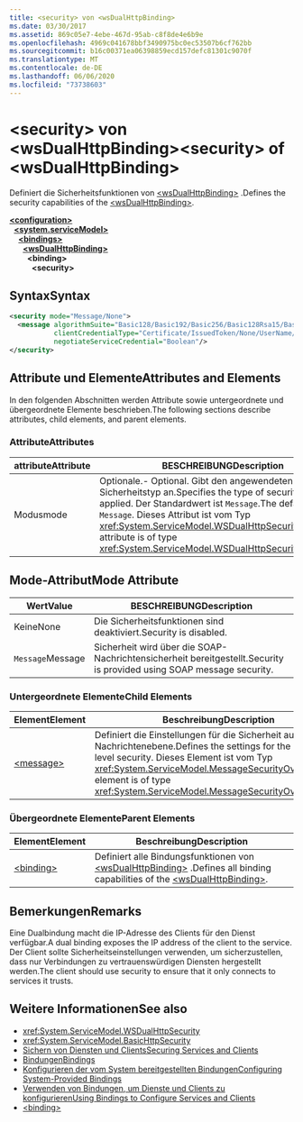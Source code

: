 ```yaml
---
title: <security> von <wsDualHttpBinding>
ms.date: 03/30/2017
ms.assetid: 869c05e7-4ebe-467d-95ab-c8f8de4e6b9e
ms.openlocfilehash: 4969c041678bbf3490975bc0ec53507b6cf762bb
ms.sourcegitcommit: b16c00371ea06398859ecd157defc81301c9070f
ms.translationtype: MT
ms.contentlocale: de-DE
ms.lasthandoff: 06/06/2020
ms.locfileid: "73738603"
---
```

# <a name="security-of-wsdualhttpbinding"></a><span data-ttu-id="9ce2a-102">\<security> von \<wsDualHttpBinding></span><span class="sxs-lookup"><span data-stu-id="9ce2a-102">\<security> of \<wsDualHttpBinding></span></span>
<span data-ttu-id="9ce2a-103">Definiert die Sicherheitsfunktionen von [\<wsDualHttpBinding>](wsdualhttpbinding.md) .</span><span class="sxs-lookup"><span data-stu-id="9ce2a-103">Defines the security capabilities of the [\<wsDualHttpBinding>](wsdualhttpbinding.md).</span></span>  
  
[**\<configuration>**](../configuration-element.md)\
&nbsp;&nbsp;[**\<system.serviceModel>**](system-servicemodel.md)\
&nbsp;&nbsp;&nbsp;&nbsp;[**\<bindings>**](bindings.md)\
&nbsp;&nbsp;&nbsp;&nbsp;&nbsp;&nbsp;[**\<wsDualHttpBinding>**](wsdualhttpbinding.md)\
&nbsp;&nbsp;&nbsp;&nbsp;&nbsp;&nbsp;&nbsp;&nbsp;**\<binding>**\
&nbsp;&nbsp;&nbsp;&nbsp;&nbsp;&nbsp;&nbsp;&nbsp;&nbsp;&nbsp;**\<security>**  
  
## <a name="syntax"></a><span data-ttu-id="9ce2a-104">Syntax</span><span class="sxs-lookup"><span data-stu-id="9ce2a-104">Syntax</span></span>  
  
```xml  
<security mode="Message/None">
  <message algorithmSuite="Basic128/Basic192/Basic256/Basic128Rsa15/Basic256Rsa15/TripleDes/TripleDesRsa15/Basic128Sha256/Basic192Sha256/TripleDesSha256/Basic128Sha256Rsa15/Basic192Sha256Rsa15/Basic256Sha256Rsa15/TripleDesSha256Rsa15"
           clientCredentialType="Certificate/IssuedToken/None/UserName/Windows"
           negotiateServiceCredential="Boolean"/>
</security>
```  
  
## <a name="attributes-and-elements"></a><span data-ttu-id="9ce2a-105">Attribute und Elemente</span><span class="sxs-lookup"><span data-stu-id="9ce2a-105">Attributes and Elements</span></span>  
 <span data-ttu-id="9ce2a-106">In den folgenden Abschnitten werden Attribute sowie untergeordnete und übergeordnete Elemente beschrieben.</span><span class="sxs-lookup"><span data-stu-id="9ce2a-106">The following sections describe attributes, child elements, and parent elements.</span></span>  
  
### <a name="attributes"></a><span data-ttu-id="9ce2a-107">Attribute</span><span class="sxs-lookup"><span data-stu-id="9ce2a-107">Attributes</span></span>  
  
|<span data-ttu-id="9ce2a-108">attribute</span><span class="sxs-lookup"><span data-stu-id="9ce2a-108">Attribute</span></span>|<span data-ttu-id="9ce2a-109">BESCHREIBUNG</span><span class="sxs-lookup"><span data-stu-id="9ce2a-109">Description</span></span>|  
|---------------|-----------------|  
|<span data-ttu-id="9ce2a-110">Modus</span><span class="sxs-lookup"><span data-stu-id="9ce2a-110">mode</span></span>|<span data-ttu-id="9ce2a-111">Optionale.</span><span class="sxs-lookup"><span data-stu-id="9ce2a-111">-   Optional.</span></span> <span data-ttu-id="9ce2a-112">Gibt den angewendeten Sicherheitstyp an.</span><span class="sxs-lookup"><span data-stu-id="9ce2a-112">Specifies the type of security that is applied.</span></span> <span data-ttu-id="9ce2a-113">Der Standardwert ist `Message`.</span><span class="sxs-lookup"><span data-stu-id="9ce2a-113">The default value is `Message`.</span></span> <span data-ttu-id="9ce2a-114">Dieses Attribut ist vom Typ <xref:System.ServiceModel.WSDualHttpSecurityMode>.</span><span class="sxs-lookup"><span data-stu-id="9ce2a-114">This attribute is of type <xref:System.ServiceModel.WSDualHttpSecurityMode>.</span></span>|  
  
## <a name="mode-attribute"></a><span data-ttu-id="9ce2a-115">Mode-Attribut</span><span class="sxs-lookup"><span data-stu-id="9ce2a-115">Mode Attribute</span></span>  
  
|<span data-ttu-id="9ce2a-116">Wert</span><span class="sxs-lookup"><span data-stu-id="9ce2a-116">Value</span></span>|<span data-ttu-id="9ce2a-117">BESCHREIBUNG</span><span class="sxs-lookup"><span data-stu-id="9ce2a-117">Description</span></span>|  
|-----------|-----------------|  
|<span data-ttu-id="9ce2a-118">Keine</span><span class="sxs-lookup"><span data-stu-id="9ce2a-118">None</span></span>|<span data-ttu-id="9ce2a-119">Die Sicherheitsfunktionen sind deaktiviert.</span><span class="sxs-lookup"><span data-stu-id="9ce2a-119">Security is disabled.</span></span>|  
|<span data-ttu-id="9ce2a-120">`Message`</span><span class="sxs-lookup"><span data-stu-id="9ce2a-120">Message</span></span>|<span data-ttu-id="9ce2a-121">Sicherheit wird über die SOAP-Nachrichtensicherheit bereitgestellt.</span><span class="sxs-lookup"><span data-stu-id="9ce2a-121">Security is provided using SOAP message security.</span></span>|  
  
### <a name="child-elements"></a><span data-ttu-id="9ce2a-122">Untergeordnete Elemente</span><span class="sxs-lookup"><span data-stu-id="9ce2a-122">Child Elements</span></span>  
  
|<span data-ttu-id="9ce2a-123">Element</span><span class="sxs-lookup"><span data-stu-id="9ce2a-123">Element</span></span>|<span data-ttu-id="9ce2a-124">Beschreibung</span><span class="sxs-lookup"><span data-stu-id="9ce2a-124">Description</span></span>|  
|-------------|-----------------|  
|[\<message>](message-of-wsdualhttpbinding.md)|<span data-ttu-id="9ce2a-125">Definiert die Einstellungen für die Sicherheit auf Nachrichtenebene.</span><span class="sxs-lookup"><span data-stu-id="9ce2a-125">Defines the settings for the message-level security.</span></span> <span data-ttu-id="9ce2a-126">Dieses Element ist vom Typ <xref:System.ServiceModel.MessageSecurityOverHttp>.</span><span class="sxs-lookup"><span data-stu-id="9ce2a-126">This element is of type <xref:System.ServiceModel.MessageSecurityOverHttp>.</span></span>|  
  
### <a name="parent-elements"></a><span data-ttu-id="9ce2a-127">Übergeordnete Elemente</span><span class="sxs-lookup"><span data-stu-id="9ce2a-127">Parent Elements</span></span>  
  
|<span data-ttu-id="9ce2a-128">Element</span><span class="sxs-lookup"><span data-stu-id="9ce2a-128">Element</span></span>|<span data-ttu-id="9ce2a-129">Beschreibung</span><span class="sxs-lookup"><span data-stu-id="9ce2a-129">Description</span></span>|  
|-------------|-----------------|  
|[\<binding>](bindings.md)|<span data-ttu-id="9ce2a-130">Definiert alle Bindungsfunktionen von [\<wsDualHttpBinding>](wsdualhttpbinding.md) .</span><span class="sxs-lookup"><span data-stu-id="9ce2a-130">Defines all binding capabilities of the [\<wsDualHttpBinding>](wsdualhttpbinding.md).</span></span>|  
  
## <a name="remarks"></a><span data-ttu-id="9ce2a-131">Bemerkungen</span><span class="sxs-lookup"><span data-stu-id="9ce2a-131">Remarks</span></span>  
 <span data-ttu-id="9ce2a-132">Eine Dualbindung macht die IP-Adresse des Clients für den Dienst verfügbar.</span><span class="sxs-lookup"><span data-stu-id="9ce2a-132">A dual binding exposes the IP address of the client to the service.</span></span> <span data-ttu-id="9ce2a-133">Der Client sollte Sicherheitseinstellungen verwenden, um sicherzustellen, dass nur Verbindungen zu vertrauenswürdigen Diensten hergestellt werden.</span><span class="sxs-lookup"><span data-stu-id="9ce2a-133">The client should use security to ensure that it only connects to services it trusts.</span></span>  
  
## <a name="see-also"></a><span data-ttu-id="9ce2a-134">Weitere Informationen</span><span class="sxs-lookup"><span data-stu-id="9ce2a-134">See also</span></span>

- <xref:System.ServiceModel.WSDualHttpSecurity>
- <xref:System.ServiceModel.BasicHttpSecurity>
- [<span data-ttu-id="9ce2a-135">Sichern von Diensten und Clients</span><span class="sxs-lookup"><span data-stu-id="9ce2a-135">Securing Services and Clients</span></span>](../../../wcf/feature-details/securing-services-and-clients.md)
- [<span data-ttu-id="9ce2a-136">Bindungen</span><span class="sxs-lookup"><span data-stu-id="9ce2a-136">Bindings</span></span>](../../../wcf/bindings.md)
- [<span data-ttu-id="9ce2a-137">Konfigurieren der vom System bereitgestellten Bindungen</span><span class="sxs-lookup"><span data-stu-id="9ce2a-137">Configuring System-Provided Bindings</span></span>](../../../wcf/feature-details/configuring-system-provided-bindings.md)
- [<span data-ttu-id="9ce2a-138">Verwenden von Bindungen, um Dienste und Clients zu konfigurieren</span><span class="sxs-lookup"><span data-stu-id="9ce2a-138">Using Bindings to Configure Services and Clients</span></span>](../../../wcf/using-bindings-to-configure-services-and-clients.md)
- [\<binding>](bindings.md)
